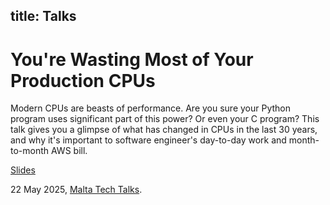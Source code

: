 title: Talks
----
# You're Wasting Most of Your Production CPUs

Modern CPUs are beasts of performance. Are you sure your Python program uses significant part of this power? Or even your C program?
This talk gives you a glimpse of what has changed in CPUs in the last 30 years, and why it's important to software engineer's day-to-day work and month-to-month AWS bill.

[Slides](https://www.youtube.com/watch?v=dQw4w9WgXcQ)

22 May 2025, [Malta Tech Talks](https://maltatechtalks.com/).
